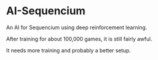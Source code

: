# AI-Sequencium
An AI for Sequencium using deep reinforcement learning.

After training for about 100,000 games, it is still fairly awful.

It needs more training and probably a better setup.
